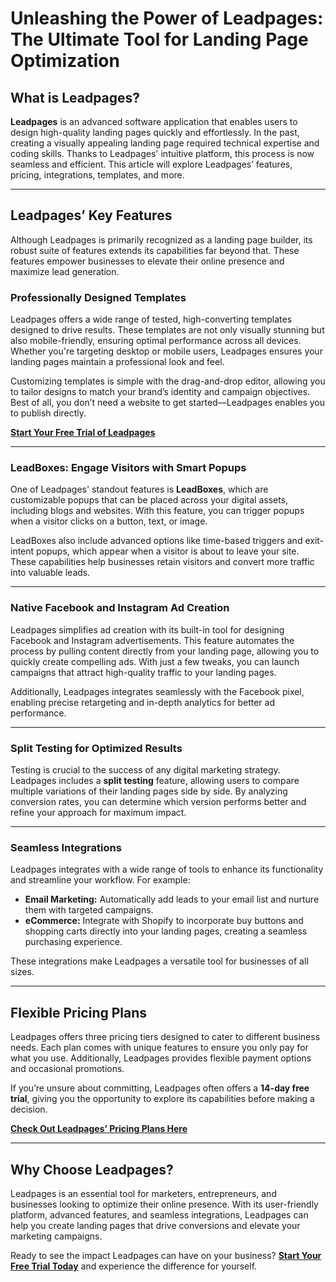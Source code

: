 # Unleashing the Power of Leadpages: The Ultimate Tool for Landing Page Optimization

## What is Leadpages?

**Leadpages** is an advanced software application that enables users to design high-quality landing pages quickly and effortlessly. In the past, creating a visually appealing landing page required technical expertise and coding skills. Thanks to Leadpages' intuitive platform, this process is now seamless and efficient. This article will explore Leadpages’ features, pricing, integrations, templates, and more.

---

## Leadpages’ Key Features

Although Leadpages is primarily recognized as a landing page builder, its robust suite of features extends its capabilities far beyond that. These features empower businesses to elevate their online presence and maximize lead generation.

### Professionally Designed Templates

Leadpages offers a wide range of tested, high-converting templates designed to drive results. These templates are not only visually stunning but also mobile-friendly, ensuring optimal performance across all devices. Whether you're targeting desktop or mobile users, Leadpages ensures your landing pages maintain a professional look and feel.

Customizing templates is simple with the drag-and-drop editor, allowing you to tailor designs to match your brand’s identity and campaign objectives. Best of all, you don’t need a website to get started—Leadpages enables you to publish directly.

[**Start Your Free Trial of Leadpages**](https://bit.ly/LEadPages)

---

### LeadBoxes: Engage Visitors with Smart Popups

One of Leadpages' standout features is **LeadBoxes**, which are customizable popups that can be placed across your digital assets, including blogs and websites. With this feature, you can trigger popups when a visitor clicks on a button, text, or image. 

LeadBoxes also include advanced options like time-based triggers and exit-intent popups, which appear when a visitor is about to leave your site. These capabilities help businesses retain visitors and convert more traffic into valuable leads.

---

### Native Facebook and Instagram Ad Creation

Leadpages simplifies ad creation with its built-in tool for designing Facebook and Instagram advertisements. This feature automates the process by pulling content directly from your landing page, allowing you to quickly create compelling ads. With just a few tweaks, you can launch campaigns that attract high-quality traffic to your landing pages.

Additionally, Leadpages integrates seamlessly with the Facebook pixel, enabling precise retargeting and in-depth analytics for better ad performance.

---

### Split Testing for Optimized Results

Testing is crucial to the success of any digital marketing strategy. Leadpages includes a **split testing** feature, allowing users to compare multiple variations of their landing pages side by side. By analyzing conversion rates, you can determine which version performs better and refine your approach for maximum impact.

---

### Seamless Integrations

Leadpages integrates with a wide range of tools to enhance its functionality and streamline your workflow. For example:

- **Email Marketing:** Automatically add leads to your email list and nurture them with targeted campaigns.
- **eCommerce:** Integrate with Shopify to incorporate buy buttons and shopping carts directly into your landing pages, creating a seamless purchasing experience.

These integrations make Leadpages a versatile tool for businesses of all sizes.

---

## Flexible Pricing Plans

Leadpages offers three pricing tiers designed to cater to different business needs. Each plan comes with unique features to ensure you only pay for what you use. Additionally, Leadpages provides flexible payment options and occasional promotions.

If you’re unsure about committing, Leadpages often offers a **14-day free trial**, giving you the opportunity to explore its capabilities before making a decision.

[**Check Out Leadpages’ Pricing Plans Here**](https://bit.ly/LEadPages)

---

## Why Choose Leadpages?

Leadpages is an essential tool for marketers, entrepreneurs, and businesses looking to optimize their online presence. With its user-friendly platform, advanced features, and seamless integrations, Leadpages can help you create landing pages that drive conversions and elevate your marketing campaigns.

Ready to see the impact Leadpages can have on your business? [**Start Your Free Trial Today**](https://bit.ly/LEadPages) and experience the difference for yourself.
